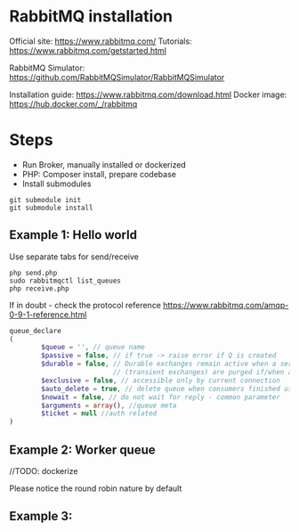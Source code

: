 # RabbitMQ installation

Official site: https://www.rabbitmq.com/
Tutorials: https://www.rabbitmq.com/getstarted.html

RabbitMQ Simulator: https://github.com/RabbitMQSimulator/RabbitMQSimulator

Installation guide: https://www.rabbitmq.com/download.html
Docker image: https://hub.docker.com/_/rabbitmq


# Steps

- Run Broker, manually installed or dockerized
- PHP: Composer install, prepare codebase
- Install submodules
``` 
git submodule init
git submodule install
```

## Example 1: Hello world

Use separate tabs for send/receive

```
php send.php
sudo rabbitmqctl list_queues
php receive.php
```
If in doubt - check the protocol reference
https://www.rabbitmq.com/amqp-0-9-1-reference.html


```php
queue_declare
(
        $queue = '', // queue name
        $passive = false, // if true -> raise error if Q is created
        $durable = false, // Durable exchanges remain active when a server restarts. Non-durable exchanges 
                          // (transient exchanges) are purged if/when a server restarts. 
        $exclusive = false, // accessible only by current connection
        $auto_delete = true, // delete queue when consumers finished using it
        $nowait = false, // do not wait for reply - common parameter
        $arguments = array(), //queue meta
        $ticket = null //auth related
) 
```

## Example 2: Worker queue

//TODO: dockerize

Please notice the round robin nature by default

## Example 3:
